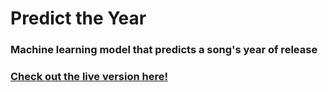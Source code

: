 # Predict the Year
### Machine learning model that predicts a song's year of release

### [Check out the live version here!](http://plungepool.pythonanywhere.com)
